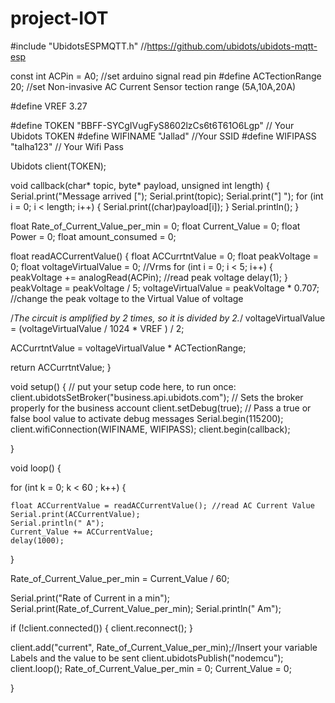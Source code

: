 # project-IOT

#include "UbidotsESPMQTT.h" //https://github.com/ubidots/ubidots-mqtt-esp

const int ACPin = A0;         //set arduino signal read pin
#define ACTectionRange 20;    //set Non-invasive AC Current Sensor tection range (5A,10A,20A)

#define VREF 3.27

#define TOKEN "BBFF-SYCgIVugFyS8602lzCs6t6T61O6Lgp" // Your Ubidots TOKEN
#define WIFINAME "Jallad" //Your SSID
#define WIFIPASS "talha123" // Your Wifi Pass

Ubidots client(TOKEN);

void callback(char* topic, byte* payload, unsigned int length) {
  Serial.print("Message arrived [");
  Serial.print(topic);
  Serial.print("] ");
  for (int i = 0; i < length; i++) {
    Serial.print((char)payload[i]);
  }
  Serial.println();
}


float Rate_of_Current_Value_per_min = 0;
float Current_Value = 0;
float Power  = 0;
float amount_consumed = 0;



float readACCurrentValue()
{
  float ACCurrtntValue = 0;
  float peakVoltage = 0;
  float voltageVirtualValue = 0;  //Vrms
  for (int i = 0; i < 5; i++)
  {
    peakVoltage += analogRead(ACPin);   //read peak voltage
    delay(1);
  }
  peakVoltage = peakVoltage / 5;
  voltageVirtualValue = peakVoltage * 0.707;    //change the peak voltage to the Virtual Value of voltage

  /*The circuit is amplified by 2 times, so it is divided by 2.*/
  voltageVirtualValue = (voltageVirtualValue / 1024 * VREF ) / 2;

  ACCurrtntValue = voltageVirtualValue * ACTectionRange;

  return ACCurrtntValue;
}

void setup()
{
  // put your setup code here, to run once:
  client.ubidotsSetBroker("business.api.ubidots.com"); // Sets the broker properly for the business account
  client.setDebug(true); // Pass a true or false bool value to activate debug messages
  Serial.begin(115200);
  client.wifiConnection(WIFINAME, WIFIPASS);
  client.begin(callback);

}

void loop()
{

  for (int k = 0; k < 60 ; k++)
  {

    float ACCurrentValue = readACCurrentValue(); //read AC Current Value
    Serial.print(ACCurrentValue);
    Serial.println(" A");
    Current_Value += ACCurrentValue;
    delay(1000);
  }


  Rate_of_Current_Value_per_min = Current_Value / 60;

  Serial.print("Rate of Current in a min"); Serial.print(Rate_of_Current_Value_per_min); Serial.println(" Am");

  if (!client.connected())
  {
    client.reconnect();
  }

  client.add("current", Rate_of_Current_Value_per_min);//Insert your variable Labels and the value to be sent
  client.ubidotsPublish("nodemcu");
  client.loop();
  Rate_of_Current_Value_per_min = 0;
  Current_Value = 0;

}
